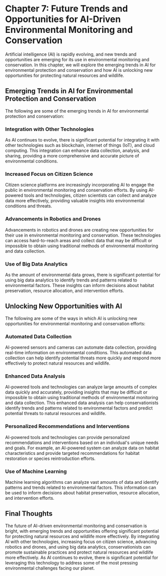 Chapter 7: Future Trends and Opportunities for AI-Driven Environmental Monitoring and Conservation
==================================================================================================

Artificial intelligence (AI) is rapidly evolving, and new trends and opportunities are emerging for its use in environmental monitoring and conservation. In this chapter, we will explore the emerging trends in AI for environmental protection and conservation and how AI is unlocking new opportunities for protecting natural resources and wildlife.

Emerging Trends in AI for Environmental Protection and Conservation
-------------------------------------------------------------------

The following are some of the emerging trends in AI for environmental protection and conservation:

### Integration with Other Technologies

As AI continues to evolve, there is significant potential for integrating it with other technologies such as blockchain, internet of things (IoT), and cloud computing. This integration can enhance data collection, analysis, and sharing, providing a more comprehensive and accurate picture of environmental conditions.

### Increased Focus on Citizen Science

Citizen science platforms are increasingly incorporating AI to engage the public in environmental monitoring and conservation efforts. By using AI-powered tools and technologies, citizen scientists can collect and analyze data more effectively, providing valuable insights into environmental conditions and threats.

### Advancements in Robotics and Drones

Advancements in robotics and drones are creating new opportunities for their use in environmental monitoring and conservation. These technologies can access hard-to-reach areas and collect data that may be difficult or impossible to obtain using traditional methods of environmental monitoring and data collection.

### Use of Big Data Analytics

As the amount of environmental data grows, there is significant potential for using big data analytics to identify trends and patterns related to environmental factors. These insights can inform decisions about habitat preservation, resource allocation, and intervention efforts.

Unlocking New Opportunities with AI
-----------------------------------

The following are some of the ways in which AI is unlocking new opportunities for environmental monitoring and conservation efforts:

### Automated Data Collection

AI-powered sensors and cameras can automate data collection, providing real-time information on environmental conditions. This automated data collection can help identify potential threats more quickly and respond more effectively to protect natural resources and wildlife.

### Enhanced Data Analysis

AI-powered tools and technologies can analyze large amounts of complex data quickly and accurately, providing insights that may be difficult or impossible to obtain using traditional methods of environmental monitoring and data collection. This enhanced data analysis can help conservationists identify trends and patterns related to environmental factors and predict potential threats to natural resources and wildlife.

### Personalized Recommendations and Interventions

AI-powered tools and technologies can provide personalized recommendations and interventions based on an individual's unique needs and goals. For example, an AI-powered system can analyze data on habitat characteristics and provide targeted recommendations for habitat restoration or species reintroduction efforts.

### Use of Machine Learning

Machine learning algorithms can analyze vast amounts of data and identify patterns and trends related to environmental factors. This information can be used to inform decisions about habitat preservation, resource allocation, and intervention efforts.

Final Thoughts
--------------

The future of AI-driven environmental monitoring and conservation is bright, with emerging trends and opportunities offering significant potential for protecting natural resources and wildlife more effectively. By integrating AI with other technologies, increasing focus on citizen science, advancing robotics and drones, and using big data analytics, conservationists can promote sustainable practices and protect natural resources and wildlife more effectively. As AI continues to evolve, there is significant potential for leveraging this technology to address some of the most pressing environmental challenges facing our planet.
